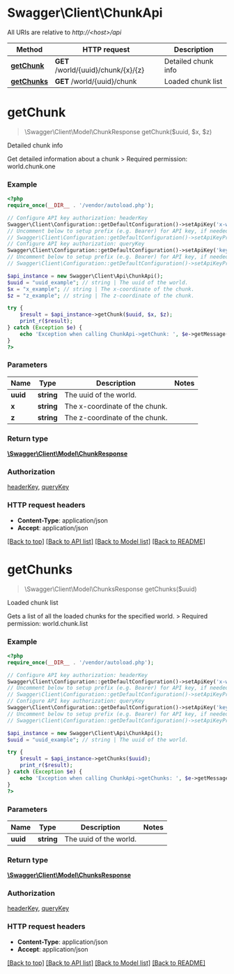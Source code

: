 # Swagger\Client\ChunkApi

All URIs are relative to *http://&lt;host&gt;/api*

Method | HTTP request | Description
------------- | ------------- | -------------
[**getChunk**](ChunkApi.md#getChunk) | **GET** /world/{uuid}/chunk/{x}/{z} | Detailed chunk info
[**getChunks**](ChunkApi.md#getChunks) | **GET** /world/{uuid}/chunk | Loaded chunk list


# **getChunk**
> \Swagger\Client\Model\ChunkResponse getChunk($uuid, $x, $z)

Detailed chunk info

Get detailed information about a chunk  > Required permission: world.chunk.one

### Example
```php
<?php
require_once(__DIR__ . '/vendor/autoload.php');

// Configure API key authorization: headerKey
Swagger\Client\Configuration::getDefaultConfiguration()->setApiKey('x-webapi-key', 'YOUR_API_KEY');
// Uncomment below to setup prefix (e.g. Bearer) for API key, if needed
// Swagger\Client\Configuration::getDefaultConfiguration()->setApiKeyPrefix('x-webapi-key', 'Bearer');
// Configure API key authorization: queryKey
Swagger\Client\Configuration::getDefaultConfiguration()->setApiKey('key', 'YOUR_API_KEY');
// Uncomment below to setup prefix (e.g. Bearer) for API key, if needed
// Swagger\Client\Configuration::getDefaultConfiguration()->setApiKeyPrefix('key', 'Bearer');

$api_instance = new Swagger\Client\Api\ChunkApi();
$uuid = "uuid_example"; // string | The uuid of the world.
$x = "x_example"; // string | The x-coordinate of the chunk.
$z = "z_example"; // string | The z-coordinate of the chunk.

try {
    $result = $api_instance->getChunk($uuid, $x, $z);
    print_r($result);
} catch (Exception $e) {
    echo 'Exception when calling ChunkApi->getChunk: ', $e->getMessage(), PHP_EOL;
}
?>
```

### Parameters

Name | Type | Description  | Notes
------------- | ------------- | ------------- | -------------
 **uuid** | **string**| The uuid of the world. |
 **x** | **string**| The x-coordinate of the chunk. |
 **z** | **string**| The z-coordinate of the chunk. |

### Return type

[**\Swagger\Client\Model\ChunkResponse**](../Model/ChunkResponse.md)

### Authorization

[headerKey](../../README.md#headerKey), [queryKey](../../README.md#queryKey)

### HTTP request headers

 - **Content-Type**: application/json
 - **Accept**: application/json

[[Back to top]](#) [[Back to API list]](../../README.md#documentation-for-api-endpoints) [[Back to Model list]](../../README.md#documentation-for-models) [[Back to README]](../../README.md)

# **getChunks**
> \Swagger\Client\Model\ChunksResponse getChunks($uuid)

Loaded chunk list

Gets a list of all the loaded chunks for the specified world.  > Required permission: world.chunk.list

### Example
```php
<?php
require_once(__DIR__ . '/vendor/autoload.php');

// Configure API key authorization: headerKey
Swagger\Client\Configuration::getDefaultConfiguration()->setApiKey('x-webapi-key', 'YOUR_API_KEY');
// Uncomment below to setup prefix (e.g. Bearer) for API key, if needed
// Swagger\Client\Configuration::getDefaultConfiguration()->setApiKeyPrefix('x-webapi-key', 'Bearer');
// Configure API key authorization: queryKey
Swagger\Client\Configuration::getDefaultConfiguration()->setApiKey('key', 'YOUR_API_KEY');
// Uncomment below to setup prefix (e.g. Bearer) for API key, if needed
// Swagger\Client\Configuration::getDefaultConfiguration()->setApiKeyPrefix('key', 'Bearer');

$api_instance = new Swagger\Client\Api\ChunkApi();
$uuid = "uuid_example"; // string | The uuid of the world.

try {
    $result = $api_instance->getChunks($uuid);
    print_r($result);
} catch (Exception $e) {
    echo 'Exception when calling ChunkApi->getChunks: ', $e->getMessage(), PHP_EOL;
}
?>
```

### Parameters

Name | Type | Description  | Notes
------------- | ------------- | ------------- | -------------
 **uuid** | **string**| The uuid of the world. |

### Return type

[**\Swagger\Client\Model\ChunksResponse**](../Model/ChunksResponse.md)

### Authorization

[headerKey](../../README.md#headerKey), [queryKey](../../README.md#queryKey)

### HTTP request headers

 - **Content-Type**: application/json
 - **Accept**: application/json

[[Back to top]](#) [[Back to API list]](../../README.md#documentation-for-api-endpoints) [[Back to Model list]](../../README.md#documentation-for-models) [[Back to README]](../../README.md)


